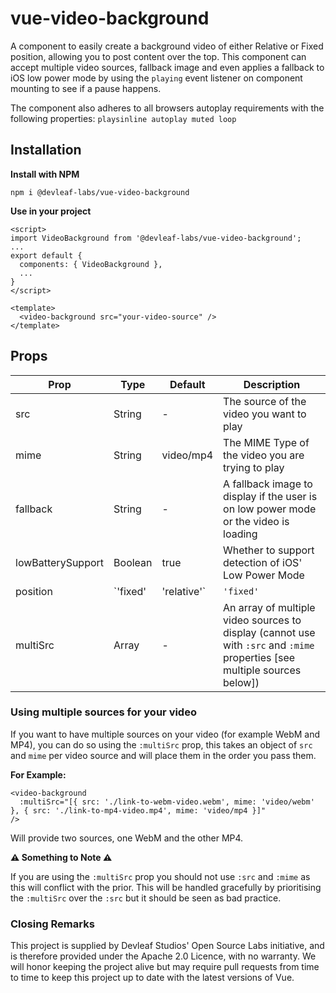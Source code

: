 # vue-video-background
A component to easily create a background video of either Relative or Fixed position, allowing you 
to post content over the top. This component can accept multiple video sources, fallback image and even applies a 
fallback to iOS low power mode by using the `playing` event listener on component mounting to see if a pause happens. 

The component also adheres to all browsers autoplay requirements with the following properties: `playsinline autoplay muted loop`

## Installation

**Install with NPM**
```
npm i @devleaf-labs/vue-video-background
```
**Use in your project**
```
<script>
import VideoBackground from '@devleaf-labs/vue-video-background';
...
export default {
  components: { VideoBackground },
  ...
}
</script>

<template>
  <video-background src="your-video-source" />
</template>
```

## Props

| Prop | Type | Default | Description |
|------|------|---------|-------------|
| src | String | - | The source of the video you want to play |
| mime | String | video/mp4 | The MIME Type of the video you are trying to play |
| fallback | String | - | A fallback image to display if the user is on low power mode or the video is loading |
| lowBatterySupport | Boolean | true | Whether to support detection of iOS' Low Power Mode |
| position | `'fixed'|'relative'` | `'fixed'` | The CSS position of the background video |
| multiSrc | Array | - | An array of multiple video sources to display (cannot use with `:src` and `:mime` properties [see multiple sources below]) |

### Using multiple sources for your video
If you want to have multiple sources on your video (for example WebM and MP4), you can do so using the `:multiSrc` prop, this takes an object of `src` and `mime` per video source and will place them in the order you pass them.

**For Example:**
```
<video-background
  :multiSrc="[{ src: './link-to-webm-video.webm', mime: 'video/webm' }, { src: './link-to-mp4-video.mp4', mime: 'video/mp4 }]"
/>
```
Will provide two sources, one WebM and the other MP4.

**⚠️ Something to Note ⚠️**

If you are using the `:multiSrc` prop you should not use `:src` and `:mime` as this will conflict with the prior. This will be handled gracefully by prioritising the `:multiSrc` over the `:src` but it should be seen as bad practice.

### Closing Remarks
This project is supplied by Devleaf Studios' Open Source Labs initiative, and is therefore provided under the Apache 2.0 Licence, with no warranty. We will honor keeping the project alive but may require pull requests from time to time to keep this project up to date with the latest versions of Vue.